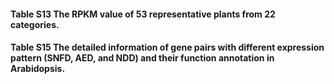 #### Table S13 The RPKM value of 53 representative plants from 22 categories.

#### Table S15 The detailed information of gene pairs with different expression pattern (SNFD, AED, and NDD) and their function annotation in Arabidopsis.

